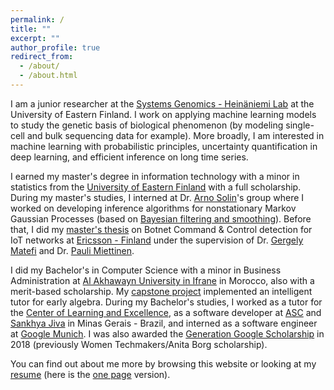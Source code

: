 ```yaml
---
permalink: /
title: ""
excerpt: ""
author_profile: true
redirect_from: 
  - /about/
  - /about.html
---
```


I am a junior researcher at the [Systems Genomics - Heinäniemi Lab](https://uefconnect.uef.fi/en/group/systems-genomics-heinaniemi-lab/) at the University of Eastern Finland.
I work on applying machine learning models to study the genetic basis of biological phenomenon (by modeling single-cell and bulk sequencing data for example).
More broadly, I am interested in machine learning with probabilistic principles, uncertainty quantification in deep learning,
and efficient inference on long time series.

I earned my master's degree in information technology with a minor in statistics from the [University of Eastern Finland](https://www.uef.fi/en) with a full scholarship.
During my master's studies, I interned at Dr. [Arno Solin](https://users.aalto.fi/~asolin/)'s group where I worked on developing inference algorithms for nonstationary 
Markov Gaussian Processes (based on [Bayesian filtering and smoothing](https://users.aalto.fi/~ssarkka/pub/cup_book_online_20131111.pdf)).
Before that, I did my [master's thesis](https://erepo.uef.fi/bitstream/handle/123456789/26001/urn_nbn_fi_uef-20211253.pdf?sequence=1&isAllowed=y) on Botnet Command &amp; Control detection for IoT networks at [Ericsson - Finland](https://www.ericsson.com/en/about-us/company-facts/ericsson-worldwide/finland) under the supervision of Dr. [Gergely Matefi](https://hu.linkedin.com/in/gergely-matefi-b2a4787) and Dr. [Pauli Miettinen](https://cs.uef.fi/~pauli/).

I did my Bachelor's in Computer Science with a minor in Business Administration at [Al Akhawayn University in Ifrane](http://www.aui.ma/en/) in Morocco, also with a merit-based scholarship. My [capstone project](http://www.aui.ma/sse-capstone-repository/pdf/spring-2019/INTELLIGENT%20TUTORING%20SYSTEM%20FOR%20EARLY%20ALGEBRA.pdf) implemented an intelligent tutor for early algebra. During my Bachelor's studies, I worked as a tutor for the [Center of Learning and Excellence](https://kudos.aui.ma/), as a software developer at [ASC](https://www.ascbrazil.com.br/) and [Sankhya Jiva](https://www.sankhya.com.br/) in Minas Gerais - Brazil, and interned as a software engineer at [Google Munich](https://careers.google.com/jobs/results/90591933023298246-software-engineer/). I was also awarded the [Generation Google Scholarship](https://buildyourfuture.withgoogle.com/scholarships/generation-google-scholarship-emea/) in 2018 (previously Women Techmakers/Anita Borg scholarship).

You can find out about me more by browsing this website or looking at my [resume](https://najwalaabid.github.io/files/resume.pdf) (here is the [one page](https://najwalaabid.github.io/files/cv.pdf) version).